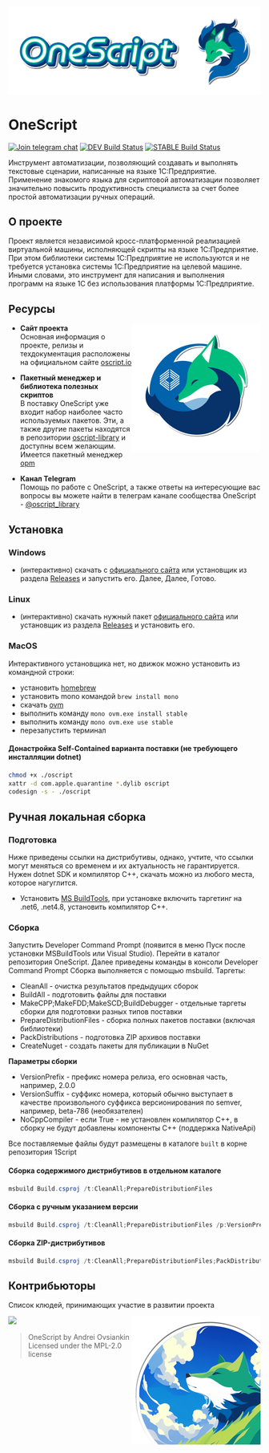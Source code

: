 
![Cover](https://github.com/Bayselonarrend/OneScript/blob/develop/.github/cover_shadow.png?raw=true)
# OneScript 

[![Join telegram chat](https://img.shields.io/badge/chat-telegram-blue?style=flat-square&logo=telegram)](https://t.me/oscript_library) [![DEV Build Status](https://build.oscript.io/buildStatus/icon?job=1Script%2Fdevelop&style=flat-square&subject=dev)](https://build.oscript.io/job/1Script/job/develop/) [![STABLE Build Status](https://build.oscript.io/buildStatus/icon?job=1Script%2Fmaster&style=flat-square&subject=stable)](https://build.oscript.io/job/1Script/job/master/)

Инструмент автоматизации, позволяющий создавать и выполнять текстовые сценарии, написанные на языке 1С:Предприятие. Применение знакомого языка для скриптовой автоматизации позволяет значительно повысить продуктивность специалиста за счет более простой автоматизации ручных операций.

## О проекте

Проект является независимой кросс-платформенной реализацией виртуальной машины, исполняющей скрипты на языке 1С:Предприятие. При этом библиотеки системы 1С:Предприятие не используются и не требуется установка системы 1С:Предприятие на целевой машине.
Иными словами, это инструмент для написания и выполнения программ на языке 1С без использования платформы 1С:Предприятие.

## Ресурсы ##

<img src="https://github.com/Bayselonarrend/OneScript/blob/develop/.github/pic2.png?raw=true" align=right width=256>

+ **Сайт проекта** <br>
Основная информация о проекте, релизы и техдокументация расположены на официальном сайте [oscript.io](https://oscript.io)

+ **Пакетный менеджер и библиотека полезных скриптов** <br>
В поставку OneScript уже входит набор наиболее часто используемых пакетов. Эти, а также другие пакеты находятся в репозитории [oscript-library](https://github.com/oscript-library) и доступны всем желающим. Имеется пакетный менеджер [opm](https://github.com/oscript-library/opm)

+ **Канал Telegram** <br>
Помощь по работе с OneScript, а также ответы на интересующие вас вопросы вы можете найти в телеграм канале сообщества OneScript - [@oscript_library](https://t.me/oscript_library)

## Установка ##

### Windows ###

- (интерактивно) скачать c [официального сайта](https://oscript.io) или установщик из раздела [Releases](https://github.com/EvilBeaver/OneScript/releases) и запустить его. Далее, Далее, Готово.

### Linux ###

- (интерактивно) скачать нужный пакет [официального сайта](https://oscript.io) или установщик из раздела [Releases](https://github.com/EvilBeaver/OneScript/releases) и установить его.

### MacOS ###

Интерактивного установщика нет, но движок можно установить из командной строки:

- установить [homebrew](https://brew.sh/index_ru)
- установить mono командой `brew install mono`
- скачать [ovm](https://github.com/oscript-library/ovm/releases)
- выполнить команду `mono ovm.exe install stable`
- выполнить команду `mono ovm.exe use stable`
- перезапустить терминал

#### Донастройка Self-Contained варианта поставки (не требующего инсталляции dotnet)

```bash
chmod +x ./oscript
xattr -d com.apple.quarantine *.dylib oscript
codesign -s - ./oscript
```


## Ручная локальная сборка

### Подготовка

Ниже приведены ссылки на дистрибутивы, однако, учтите, что ссылки могут меняться со временем и их актуальность не гарантируется. Нужен dotnet SDK и компилятор C++, скачать можно из любого места, которое нагуглится.

* Установить [MS BuildTools](https://visualstudio.microsoft.com/ru/thank-you-downloading-visual-studio/?sku=buildtools&rel=16), при установке включить таргетинг на .net6, .net4.8, установить компилятор C++.

### Сборка

Запустить Developer Command Prompt (появится в меню Пуск после установки MSBuildTools или Visual Studio). Перейти в каталог репозитория OneScript. Далее приведены команды в консоли Developer Command Prompt
Сборка выполняется с помощью msbuild. Таргеты:

* CleanAll - очистка результатов предыдущих сборок
* BuildAll - подготовить файлы для поставки
* MakeCPP;MakeFDD;MakeSCD;BuildDebugger - отдельные таргеты сборки для подготовки разных типов поставки
* PrepareDistributionFiles - сборка полных пакетов поставки (включая библиотеки)
* PackDistributions - подготовка ZIP архивов поставки
* CreateNuget - создать пакеты для публикации в NuGet

**Параметры сборки**

* VersionPrefix - префикс номера релиза, его основная часть, например, 2.0.0
* VersionSuffix - суффикс номера, который обычно выступает в качестве произвольного суффикса версионирования по semver, например, beta-786 (необязателен)
* NoCppCompiler - если True - не установлен компилятор C++, в сборку не будут добавлены компоненты C++ (поддержка NativeApi)

Все поставляемые файлы будут размещены в каталоге `built` в корне репозитория 1Script

#### Сборка содержимого дистрибутивов в отдельном каталоге

```powershell
msbuild Build.csproj /t:CleanAll;PrepareDistributionFiles
```

#### Сборка с ручным указанием версии

```powershell
msbuild Build.csproj /t:CleanAll;PrepareDistributionFiles /p:VersionPrefix=2.0.0
```

#### Сборка ZIP-дистрибутивов

```powershell
msbuild Build.csproj /t:CleanAll;PrepareDistributionFiles;PackDistributions /p:VersionPrefix=2.0.0 /p:VersionSuffix=preview223
```

## Контрибьюторы
Список клюдей, принимающих участие в развитии проекта

<a href="https://github.com/EvilBeaver/OneScript/graphs/contributors">
  <img src="https://contrib.rocks/image?repo=EvilBeaver/OneScript" align=left/>
</a>

<img src="https://github.com/Bayselonarrend/OneScript/blob/develop/.github/pic3.png?raw=true" align=right width=256>

> OneScript by Andrei Ovsiankin <br>
> Licensed under the MPL-2.0 license
